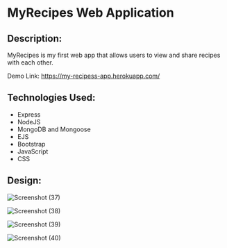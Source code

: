 # MyRecipes Web Application
## Description:
MyRecipes is my first web app that allows users to view and share recipes with each other. 

Demo Link: https://my-recipess-app.herokuapp.com/

## Technologies Used:
- Express
- NodeJS
- MongoDB and Mongoose
- EJS
- Bootstrap
- JavaScript
- CSS

## Design:

![Screenshot (37)](https://user-images.githubusercontent.com/82062112/128428122-7c9984fb-0975-497a-a090-4f449d8eda5e.png)

![Screenshot (38)](https://user-images.githubusercontent.com/82062112/128428123-41caa3bb-81b6-49ed-97d6-c323c33a4513.png)

![Screenshot (39)](https://user-images.githubusercontent.com/82062112/128428125-9e12fc65-bb7a-419e-84dd-a9c5ed951edf.png)

![Screenshot (40)](https://user-images.githubusercontent.com/82062112/128428119-dec62d2d-93f4-4ac6-b27e-67b5256a4951.png)
